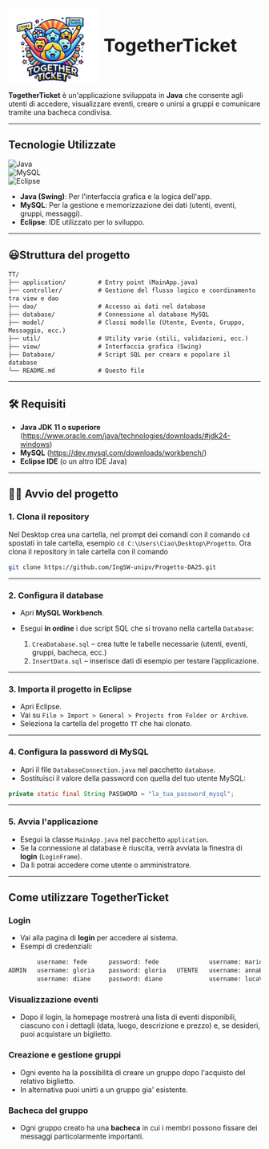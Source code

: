 <div style="display: flex; align-items: center;">
  <img src="images/logo.png" width="180" style="margin-right: 10px;">
  <h1 style="font-size: 36px; font-weight: bold; margin: 0;">TogetherTicket</h1>
</div>

**TogetherTicket** è un'applicazione sviluppata in **Java** che consente agli utenti di accedere, visualizzare eventi, creare o unirsi a gruppi e comunicare tramite una bacheca condivisa.

---

## Tecnologie Utilizzate

![Java](https://img.shields.io/badge/Java-Swing-007396?style=for-the-badge&logo=java&logoColor=white)  
![MySQL](https://img.shields.io/badge/Database-MySQL-4479A1?style=for-the-badge&logo=mysql&logoColor=white)  
![Eclipse](https://img.shields.io/badge/IDE-Eclipse-2C2255?style=for-the-badge&logo=eclipseide&logoColor=white)  

- **Java (Swing)**: Per l'interfaccia grafica e la logica dell'app.
- **MySQL**: Per la gestione e memorizzazione dei dati (utenti, eventi, gruppi, messaggi).
- **Eclipse**: IDE utilizzato per lo sviluppo.

---

## 😃Struttura del progetto

```
TT/
├── application/         # Entry point (MainApp.java)
├── controller/          # Gestione del flusso logico e coordinamento tra view e dao
├── dao/                 # Accesso ai dati nel database
├── database/            # Connessione al database MySQL
├── model/               # Classi modello (Utente, Evento, Gruppo, Messaggio, ecc.)
├── util/                # Utility varie (stili, validazioni, ecc.)
├── view/                # Interfaccia grafica (Swing)
├── Database/            # Script SQL per creare e popolare il database
└── README.md            # Questo file
```

---

## 🛠️ Requisiti

- **Java JDK 11 o superiore** (https://www.oracle.com/java/technologies/downloads/#jdk24-windows)
- **MySQL** (https://dev.mysql.com/downloads/workbench/)
- **Eclipse IDE** (o un altro IDE Java)

---

## 🧑‍💻 Avvio del progetto

### 1. Clona il repository

Nel Desktop crea una cartella, nel prompt dei comandi con il comando `cd` spostati in tale cartella, esempio `cd C:\Users\Ciao\Desktop\Progetto`. Ora clona il repository in tale cartella con il comando

```bash
git clone https://github.com/IngSW-unipv/Progetto-DA25.git
```

---

### 2. Configura il database

- Apri **MySQL Workbench**.
- Esegui **in ordine** i due script SQL che si trovano nella cartella `Database`:

  1) `CreaDatabase.sql` – crea tutte le tabelle necessarie (utenti, eventi, gruppi, bacheca, ecc.)
  2) `InsertData.sql` – inserisce dati di esempio per testare l’applicazione.

---

### 3. Importa il progetto in Eclipse

- Apri Eclipse.
- Vai su `File > Import > General > Projects from Folder or Archive`.
- Seleziona la cartella del progetto `TT` che hai clonato.

---

### 4. Configura la password di MySQL

- Apri il file `DatabaseConnection.java` nel pacchetto `database`.
- Sostituisci il valore della password con quella del tuo utente MySQL:

```java
private static final String PASSWORD = "la_tua_password_mysql";
```

---

### 5. Avvia l'applicazione

- Esegui la classe `MainApp.java` nel pacchetto `application`.
- Se la connessione al database è riuscita, verrà avviata la finestra di **login** (`LoginFrame`).
- Da lì potrai accedere come utente o amministratore.

---

## Come utilizzare TogetherTicket

### Login

- Vai alla pagina di **login** per accedere al sistema.
- Esempi di credenziali:
```bash
        username: fede      password: fede              username: marioRossi    password: password123
ADMIN   username: gloria    password: gloria   UTENTE   username: annaBianchi   password: securepass
        username: diane     password: diane             username: lucaVerdi     password: mypassword
```

### Visualizzazione eventi

- Dopo il login, la homepage mostrerà una lista di eventi disponibili, ciascuno con i dettagli (data, luogo, descrizione e prezzo) e, se desideri, puoi acquistare un biglietto.

### Creazione e gestione gruppi

- Ogni evento ha la possibilità di creare un gruppo dopo l'acquisto del relativo biglietto.
- In alternativa puoi unirti a un gruppo gia' esistente.

### Bacheca del gruppo

- Ogni gruppo creato ha una **bacheca** in cui i membri possono fissare dei messaggi particolarmente importanti.

